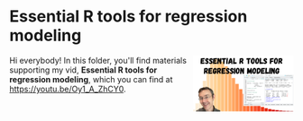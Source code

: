 # Essential R tools for regression modeling
[<img src="broom thumb.png" align="right" height="100" />](<https://youtu.be/Oy1_A_ZhCY0>)

Hi everybody! In this folder, you'll find materials supporting my vid, **Essential R tools for regression modeling**, which you can find at <https://youtu.be/Oy1_A_ZhCY0>. 

